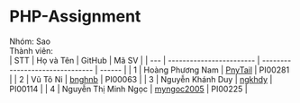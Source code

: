 # PHP-Assignment

Nhóm: Sao  
Thành viên:  
| STT | Họ và Tên                | GitHub                          | Mã SV  |
| --- | ------------------------ | ------------------------------- | ------ |
| 1   | Hoàng Phương Nam         | [PnyTail](https://github.com/PnyTail) | PI00281 |
| 2   | Vũ Tô Ni                 | [bnghnb](https://github.com/bnghnb)   | PI00063 |
| 3   | Nguyễn Khánh Duy         | [ngkhdy](https://github.com/ngkhdy)   | PI00114 |
| 4   | Nguyễn Thị Minh Ngọc     | [myngoc2005](https://github.com/myngoc2005) | PI00225 |

